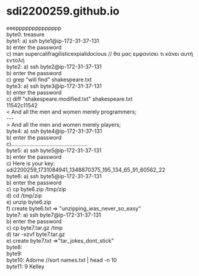# sdi2200259.github.io <br>
eeepppppppppppppp
<br>
byte0: treasure
<br>
byte1: a) ssh byte1@ip-172-31-37-131<br>
       b) enter the password<br>
       c) man supercalifragilisticexpialidocious // θα μας εμφανίσει τι κάνει αυτή εντολή<br>
byte2: a) ssh byte2@ip-172-31-37-131<br>
       b) enter the password<br>
       c) grep "will find" shakespeare.txt<br>
byte3: a) ssh byte3@ip-172-31-37-131<br>
       b) enter the password<br>
       c) diff "shakespeare.modified.txt" shakespeare.txt<br>
          11542c11542<br>
      <     And all the men and women merely programmers;<br>
      ---<br>
      >     And all the men and women merely players;<br>
byte4: a) ssh byte4@ip-172-31-37-131<br>
       b) enter the password<br>
       c)..................................................<br>
byte5: a) ssh byte5@ip-172-31-37-131<br>
       b) enter the password <br>
       c) Here is your key: sdi2200259_1731084941_1348870375_195_134_65_91_60562_22<br>
byte6: a) ssh byte5@ip-172-31-37-131<br>
       b) enter the password<br>
       c) cp byte6.zip /tmp/zip<br>
       d) cd /tmp/zip<br>
       e) unzip byte6.zip<br>
       f) create byte6.txt => "unzipping_was_never_so_easy"<br>
byte7: a) ssh byte7@ip-172-31-37-131<br>
       b) enter the password<br>
       c) cp byte7.tar.gz /tmp<br>
       d) tar -xzvf byte7.tar.gz<br>
       e) create byte7.txt =>"tar_jokes_dont_stick"<br>
byte8:<br>
byte9:<br>
byte10: Adorne //sort names.txt | head -n 10<br>
byte11: 9 Kelley <br>


